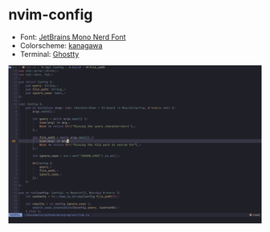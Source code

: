 # nvim-config

- Font: [JetBrains Mono Nerd Font](https://github.com/ryanoasis/nerd-fonts/tree/master/patched-fonts/JetBrainsMono/Ligatures)
- Colorscheme: [kanagawa](https://github.com/rebelot/kanagawa.nvim)
- Terminal: [Ghostty](https://github.com/ghostty-org/ghostty)

![nvim](./screenshot.png)
